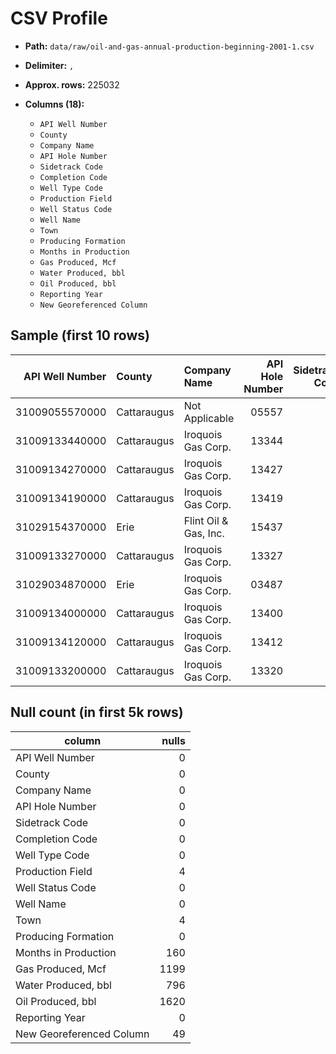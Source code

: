 # CSV Profile
- **Path:** `data/raw/oil-and-gas-annual-production-beginning-2001-1.csv`
- **Delimiter:** `,`
- **Approx. rows:** 225032
- **Columns (18):**

  - `API Well Number`
  - `County`
  - `Company Name`
  - `API Hole Number`
  - `Sidetrack Code`
  - `Completion Code`
  - `Well Type Code`
  - `Production Field`
  - `Well Status Code`
  - `Well Name`
  - `Town`
  - `Producing Formation`
  - `Months in Production`
  - `Gas Produced, Mcf`
  - `Water Produced, bbl`
  - `Oil Produced, bbl`
  - `Reporting Year`
  - `New Georeferenced Column`

## Sample (first 10 rows)

|   API Well Number | County      | Company Name          |   API Hole Number |   Sidetrack Code |   Completion Code | Well Type Code   | Production Field   | Well Status Code   | Well Name          | Town   | Producing Formation   |   Months in Production |   Gas Produced, Mcf |   Water Produced, bbl |   Oil Produced, bbl |   Reporting Year |   New Georeferenced Column |
|------------------:|:------------|:----------------------|------------------:|-----------------:|------------------:|:-----------------|:-------------------|:-------------------|:-------------------|:-------|:----------------------|-----------------------:|--------------------:|----------------------:|--------------------:|-----------------:|---------------------------:|
|    31009055570000 | Cattaraugus | Not Applicable        |             05557 |               00 |                00 | NL               | Not Applicable     | VP                 | Voided Permit      | UNK    | Chipmunk              |                    nan |                 nan |                   nan |                 nan |             2001 |                        nan |
|    31009133440000 | Cattaraugus | Iroquois Gas Corp.    |             13344 |               00 |                00 | OD               | Not Applicable     | PA                 | F.Johnson 1        | UNK    | Not Applicable        |                      0 |                   0 |                   nan |                 nan |             2001 |                        nan |
|    31009134270000 | Cattaraugus | Iroquois Gas Corp.    |             13427 |               00 |                00 | OD               | Not Applicable     | IN                 | L.Angore (Bridges) | UNK    | Not Applicable        |                      0 |                   0 |                   nan |                 nan |             2001 |                        nan |
|    31009134190000 | Cattaraugus | Iroquois Gas Corp.    |             13419 |               00 |                00 | OD               | Not Applicable     | IN                 | Koelzow            | UNK    | Not Applicable        |                      0 |                   0 |                   nan |                 nan |             2001 |                        nan |
|    31029154370000 | Erie        | Flint Oil & Gas, Inc. |             15437 |               00 |                00 | NL               | Not Applicable     | NR                 | Renaldo, P. A. 1   | UNK    | Not Applicable        |                    nan |                 nan |                   nan |                 nan |             2001 |                        nan |
|    31009133270000 | Cattaraugus | Iroquois Gas Corp.    |             13327 |               00 |                00 | OD               | Not Applicable     | PA                 | W.Moore            | UNK    | Not Applicable        |                      0 |                   0 |                   nan |                 nan |             2001 |                        nan |
|    31029034870000 | Erie        | Iroquois Gas Corp.    |             03487 |               00 |                00 | GD               | Not Applicable     | PA                 | Ewald Robert 1     | UNK    | Medina                |                      0 |                   0 |                   nan |                 nan |             2001 |                        nan |
|    31009134000000 | Cattaraugus | Iroquois Gas Corp.    |             13400 |               00 |                00 | OD               | Not Applicable     | IN                 | Kenworth           | UNK    | Not Applicable        |                      0 |                   0 |                   nan |                 nan |             2001 |                        nan |
|    31009134120000 | Cattaraugus | Iroquois Gas Corp.    |             13412 |               00 |                00 | OD               | Not Applicable     | IN                 | Moran              | UNK    | Not Applicable        |                      0 |                   0 |                   nan |                 nan |             2001 |                        nan |
|    31009133200000 | Cattaraugus | Iroquois Gas Corp.    |             13320 |               00 |                00 | OD               | Not Applicable     | PA                 | Hatch              | UNK    | Not Applicable        |                      0 |                   0 |                   nan |                 nan |             2001 |                        nan |

## Null count (in first 5k rows)
| column | nulls |
|---|---:|
| API Well Number | 0 |
| County | 0 |
| Company Name | 0 |
| API Hole Number | 0 |
| Sidetrack Code | 0 |
| Completion Code | 0 |
| Well Type Code | 0 |
| Production Field | 4 |
| Well Status Code | 0 |
| Well Name | 0 |
| Town | 4 |
| Producing Formation | 0 |
| Months in Production | 160 |
| Gas Produced, Mcf | 1199 |
| Water Produced, bbl | 796 |
| Oil Produced, bbl | 1620 |
| Reporting Year | 0 |
| New Georeferenced Column | 49 |
